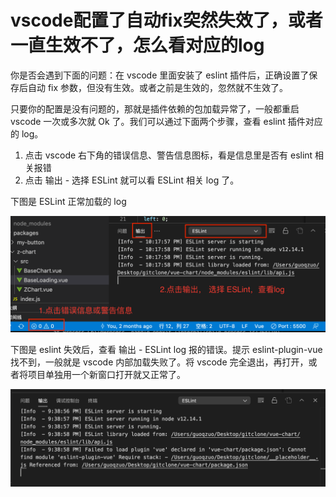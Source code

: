 # vscode配置了自动fix突然失效了，或者一直生效不了，怎么看对应的log
你是否会遇到下面的问题：在 vscode 里面安装了 eslint 插件后，正确设置了保存后自动 fix 参数，但没有生效。或者之前是生效的，忽然就不生效了。

只要你的配置是没有问题的，那就是插件依赖的包加载异常了，一般都重启 vscode 一次或多次就 Ok 了。我们可以通过下面两个步骤，查看 eslint 插件对应的 log。
1. 点击 vscode 右下角的错误信息、警告信息图标，看是信息里是否有 eslint 相关报错
2. 点击 输出 - 选择 ESLint 就可以看 ESLint 相关 log 了。

下图是 ESLint 正常加载的 log

![vscode_eslint_log.png](../../../images/blog/devtools/vscode_eslint_log.png)

下图是 eslint 失效后，查看 输出 - ESLint log 报的错误。提示 eslint-plugin-vue 找不到，一般就是 vscode 内部加载失败了。将 vscode 完全退出，再打开，或者将项目单独用一个新窗口打开就又正常了。

![vscode_eslint_log_2.png](../../../images/blog/devtools/vscode_eslint_log_2.png)
